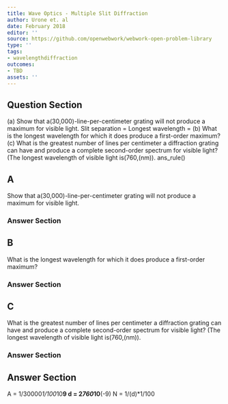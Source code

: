 ```yaml
---
title: Wave Optics - Multiple Slit Diffraction
author: Urone et. al
date: February 2018
editor: ''
source: https://github.com/openwebwork/webwork-open-problem-library
type: ''
tags:
- wavelengthdiffraction
outcomes:
- TBD
assets: ''
---
```


## Question Section 

(a) Show that a(30,000)-line-per-centimeter grating will not produce a maximum for visible light.
Slit separation =
Longest wavelength =
(b) What is the longest wavelength for which it does produce a first-order maximum? 
(c) What is the greatest number of lines per centimeter a diffraction grating can have and produce a complete second-order spectrum for visible light? (The longest wavelength of visible light is(760,(nm)).
ans_rule()
## A
Show that a(30,000)-line-per-centimeter grating will not produce a maximum for visible light.
### Answer Section
## B
What is the longest wavelength for which it does produce a first-order maximum? 
### Answer Section
## C
What is the greatest number of lines per centimeter a diffraction grating can have and produce a complete second-order spectrum for visible light? (The longest wavelength of visible light is(760,(nm)).
### Answer Section


## Answer Section

A = 1/30000*1/100*10**9
d = 2*760*10**(-9)
N = 1/(d)*1/100